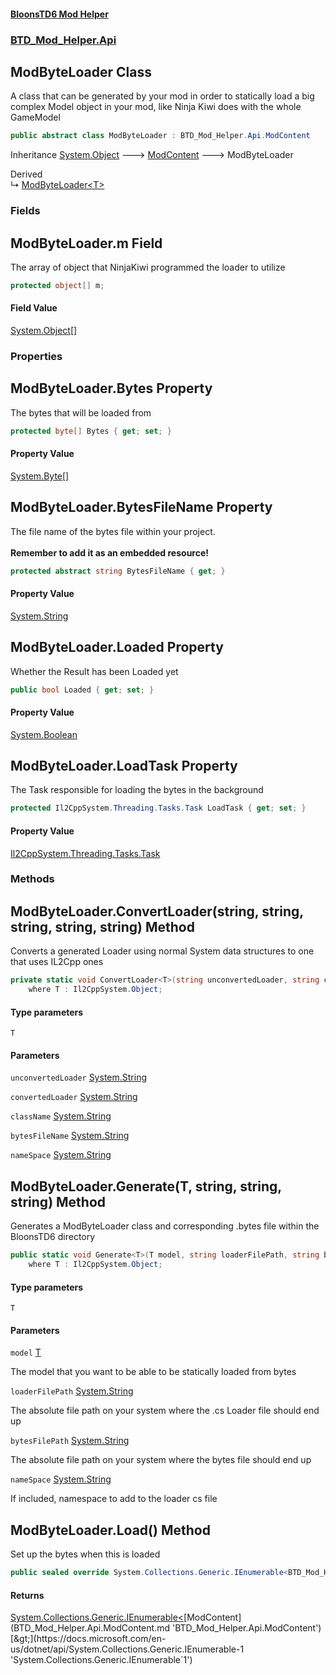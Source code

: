 #### [BloonsTD6 Mod Helper](README.md 'README')
### [BTD_Mod_Helper.Api](README.md#BTD_Mod_Helper.Api 'BTD_Mod_Helper.Api')

## ModByteLoader Class

A class that can be generated by your mod in order to statically load a big complex Model object in your mod, like Ninja Kiwi does with the whole GameModel

```csharp
public abstract class ModByteLoader : BTD_Mod_Helper.Api.ModContent
```

Inheritance [System.Object](https://docs.microsoft.com/en-us/dotnet/api/System.Object 'System.Object') &#129106; [ModContent](BTD_Mod_Helper.Api.ModContent.md 'BTD_Mod_Helper.Api.ModContent') &#129106; ModByteLoader

Derived  
&#8627; [ModByteLoader&lt;T&gt;](BTD_Mod_Helper.Api.ModByteLoader_T_.md 'BTD_Mod_Helper.Api.ModByteLoader<T>')
### Fields

<a name='BTD_Mod_Helper.Api.ModByteLoader.m'></a>

## ModByteLoader.m Field

The array of object that NinjaKiwi programmed the loader to utilize

```csharp
protected object[] m;
```

#### Field Value
[System.Object](https://docs.microsoft.com/en-us/dotnet/api/System.Object 'System.Object')[[]](https://docs.microsoft.com/en-us/dotnet/api/System.Array 'System.Array')
### Properties

<a name='BTD_Mod_Helper.Api.ModByteLoader.Bytes'></a>

## ModByteLoader.Bytes Property

The bytes that will be loaded from

```csharp
protected byte[] Bytes { get; set; }
```

#### Property Value
[System.Byte](https://docs.microsoft.com/en-us/dotnet/api/System.Byte 'System.Byte')[[]](https://docs.microsoft.com/en-us/dotnet/api/System.Array 'System.Array')

<a name='BTD_Mod_Helper.Api.ModByteLoader.BytesFileName'></a>

## ModByteLoader.BytesFileName Property

The file name of the bytes file within your project.  
<br/><b>Remember to add it as an embedded resource!</b>

```csharp
protected abstract string BytesFileName { get; }
```

#### Property Value
[System.String](https://docs.microsoft.com/en-us/dotnet/api/System.String 'System.String')

<a name='BTD_Mod_Helper.Api.ModByteLoader.Loaded'></a>

## ModByteLoader.Loaded Property

Whether the Result has been Loaded yet

```csharp
public bool Loaded { get; set; }
```

#### Property Value
[System.Boolean](https://docs.microsoft.com/en-us/dotnet/api/System.Boolean 'System.Boolean')

<a name='BTD_Mod_Helper.Api.ModByteLoader.LoadTask'></a>

## ModByteLoader.LoadTask Property

The Task responsible for loading the bytes in the background

```csharp
protected Il2CppSystem.Threading.Tasks.Task LoadTask { get; set; }
```

#### Property Value
[Il2CppSystem.Threading.Tasks.Task](https://docs.microsoft.com/en-us/dotnet/api/Il2CppSystem.Threading.Tasks.Task 'Il2CppSystem.Threading.Tasks.Task')
### Methods

<a name='BTD_Mod_Helper.Api.ModByteLoader.ConvertLoader_T_(string,string,string,string,string)'></a>

## ModByteLoader.ConvertLoader<T>(string, string, string, string, string) Method

Converts a generated Loader using normal System data structures to one that uses IL2Cpp ones

```csharp
private static void ConvertLoader<T>(string unconvertedLoader, string convertedLoader, string className, string bytesFileName, string nameSpace=null)
    where T : Il2CppSystem.Object;
```
#### Type parameters

<a name='BTD_Mod_Helper.Api.ModByteLoader.ConvertLoader_T_(string,string,string,string,string).T'></a>

`T`
#### Parameters

<a name='BTD_Mod_Helper.Api.ModByteLoader.ConvertLoader_T_(string,string,string,string,string).unconvertedLoader'></a>

`unconvertedLoader` [System.String](https://docs.microsoft.com/en-us/dotnet/api/System.String 'System.String')

<a name='BTD_Mod_Helper.Api.ModByteLoader.ConvertLoader_T_(string,string,string,string,string).convertedLoader'></a>

`convertedLoader` [System.String](https://docs.microsoft.com/en-us/dotnet/api/System.String 'System.String')

<a name='BTD_Mod_Helper.Api.ModByteLoader.ConvertLoader_T_(string,string,string,string,string).className'></a>

`className` [System.String](https://docs.microsoft.com/en-us/dotnet/api/System.String 'System.String')

<a name='BTD_Mod_Helper.Api.ModByteLoader.ConvertLoader_T_(string,string,string,string,string).bytesFileName'></a>

`bytesFileName` [System.String](https://docs.microsoft.com/en-us/dotnet/api/System.String 'System.String')

<a name='BTD_Mod_Helper.Api.ModByteLoader.ConvertLoader_T_(string,string,string,string,string).nameSpace'></a>

`nameSpace` [System.String](https://docs.microsoft.com/en-us/dotnet/api/System.String 'System.String')

<a name='BTD_Mod_Helper.Api.ModByteLoader.Generate_T_(T,string,string,string)'></a>

## ModByteLoader.Generate<T>(T, string, string, string) Method

Generates a ModByteLoader class and corresponding .bytes file within the BloonsTD6 directory

```csharp
public static void Generate<T>(T model, string loaderFilePath, string bytesFilePath, string nameSpace=null)
    where T : Il2CppSystem.Object;
```
#### Type parameters

<a name='BTD_Mod_Helper.Api.ModByteLoader.Generate_T_(T,string,string,string).T'></a>

`T`
#### Parameters

<a name='BTD_Mod_Helper.Api.ModByteLoader.Generate_T_(T,string,string,string).model'></a>

`model` [T](BTD_Mod_Helper.Api.ModByteLoader.md#BTD_Mod_Helper.Api.ModByteLoader.Generate_T_(T,string,string,string).T 'BTD_Mod_Helper.Api.ModByteLoader.Generate<T>(T, string, string, string).T')

The model that you want to be able to be statically loaded from bytes

<a name='BTD_Mod_Helper.Api.ModByteLoader.Generate_T_(T,string,string,string).loaderFilePath'></a>

`loaderFilePath` [System.String](https://docs.microsoft.com/en-us/dotnet/api/System.String 'System.String')

The absolute file path on your system where the .cs Loader file should end up

<a name='BTD_Mod_Helper.Api.ModByteLoader.Generate_T_(T,string,string,string).bytesFilePath'></a>

`bytesFilePath` [System.String](https://docs.microsoft.com/en-us/dotnet/api/System.String 'System.String')

The absolute file path on your system where the bytes file should end up

<a name='BTD_Mod_Helper.Api.ModByteLoader.Generate_T_(T,string,string,string).nameSpace'></a>

`nameSpace` [System.String](https://docs.microsoft.com/en-us/dotnet/api/System.String 'System.String')

If included, namespace to add to the loader cs file

<a name='BTD_Mod_Helper.Api.ModByteLoader.Load()'></a>

## ModByteLoader.Load() Method

Set up the bytes when this is loaded

```csharp
public sealed override System.Collections.Generic.IEnumerable<BTD_Mod_Helper.Api.ModContent> Load();
```

#### Returns
[System.Collections.Generic.IEnumerable&lt;](https://docs.microsoft.com/en-us/dotnet/api/System.Collections.Generic.IEnumerable-1 'System.Collections.Generic.IEnumerable`1')[ModContent](BTD_Mod_Helper.Api.ModContent.md 'BTD_Mod_Helper.Api.ModContent')[&gt;](https://docs.microsoft.com/en-us/dotnet/api/System.Collections.Generic.IEnumerable-1 'System.Collections.Generic.IEnumerable`1')